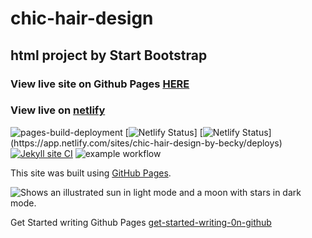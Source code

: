 # chic-hair-design
## html project by Start Bootstrap
###  View live site on Github Pages [HERE](https://soliv1.github.io/chic-hair-design/)
###  View live on [netlify](https://chic-hair-design-by-becky.netlify.app)

![pages-build-deployment](https://github.com/SOliv1/chic-hair-design/actions/workflows/pages/pages-build-deployment/badge.svg)
[![Netlify Status](https://api.netlify.com/api/v1/badges/0e460053-a8cc-4143-b491-b12840c80a6a/deploy-status)]
[![Netlify Status](https://api.netlify.com/api/v1/badges/0e460053-a8cc-4143-b491-b12840c80a6a/deploy-status?branch=master.)](https://app.netlify.com/sites/chic-hair-design-by-becky/deploys)
[![Jekyll site CI](https://github.com/SOliv1/chic-hair-design/actions/workflows/jekyll-docker.yml/badge.svg)](https://github.com/SOliv1/chic-hair-design/actions/workflows/jekyll-docker.yml)
![example workflow](https://github.com/github/docs/actions/workflows/main.yml/badge.svg)

This site was built using [GitHub Pages](https://pages.github.com/).

<picture>
  <source media="(prefers-color-scheme: dark)" srcset="https://user-images.githubusercontent.com/25423296/163456776-7f95b81a-f1ed-45f7-b7ab-8fa810d529fa.png">
  <source media="(prefers-color-scheme: light)" srcset="https://user-images.githubusercontent.com/25423296/163456779-a8556205-d0a5-45e2-ac17-42d089e3c3f8.png">
  <img alt="Shows an illustrated sun in light mode and a moon with stars in dark mode." src="https://user-images.githubusercontent.com/25423296/163456779-a8556205-d0a5-45e2-ac17-42d089e3c3f8.png">
</picture>

Get Started writing Github Pages [get-started-writing-0n-github](https://docs.github.com/en/get-started/writing-on-github/getting-started-with-writing-and-formatting-on-github/basic-writing-and-formatting-syntax#images)

